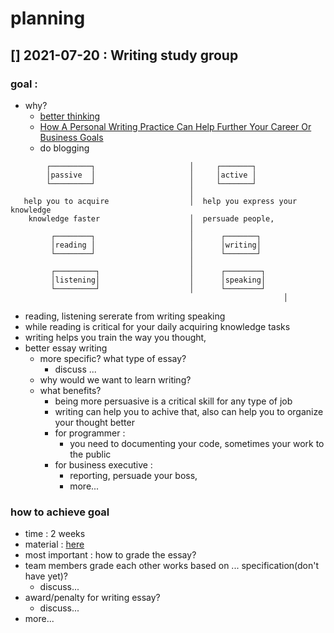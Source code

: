 # planning

##  [] 2021-07-20 : Writing study group

### goal :                                                                        

- why?
  - [better thinking](https://www.forbes.com/sites/forbesbusinesscouncil/2021/05/03/writing-as-thinking-why-writing-is-still-a-critical-skill-in-business/)
  - [How A Personal Writing Practice Can Help Further Your Career Or Business Goals](https://www.forbes.com/sites/forbescoachescouncil/2016/04/01/how-a-personal-writing-practice-can-help-further-your-career-or-business-goals/?sh=2b8221a72638)
  - do blogging
```                                                                     
        ┌─────────┐                     │     ┌───────┐
        │passive  │                     │     │active │
        └─────────┘                     │     └───────┘
                                        │
   help you to acquire                  │  help you express your knowledge
    knowledge faster                    │  persuade people,
                                        │
         ┌────────┐                     │      ┌───────┐
         │reading │                     │      │writing│
         └────────┘                     │      └───────┘
                                        │
         ┌─────────┐                    │      ┌────────┐
         │listening│                    │      │speaking│
         └─────────┘                    │      └────────┘
                                                             │
```                                   
- reading, listening sererate from writing speaking
- while reading is critical for your daily acquiring knowledge tasks
- writing helps you train the way you thought,
- better essay writing
  - more specific? what type of essay?
    - discuss ...
  - why would we want to learn writing?
  - what benefits?
    - being more persuasive is a critical skill for any type of job
    - writing can help you to achive that, also can help you to organize your thought better
    - for programmer :
      - you need to documenting your code, sometimes your work to the public
    - for business executive :
      - reporting, persuade your boss,
      - more...
### how to achieve goal
- time : 2 weeks
- material : [here](https://www.quora.com/What-is-the-best-book-that-can-help-me-improve-my-creative-writing/answer/Martina-Michalikova?ch=1&share=2428097b&srid=3Zrzp&fbclid=IwAR0yCtKPgODDCBUIDjHRJ6Od33G3C-cZPIA8zaQXeypMvOF2dMqJ7R4U0vM)
- most important : how to grade the essay?
- team members grade each other works based on ... specification(don't have yet)?
  - discuss...
- award/penalty for writing essay?
  - discuss...
- more...
